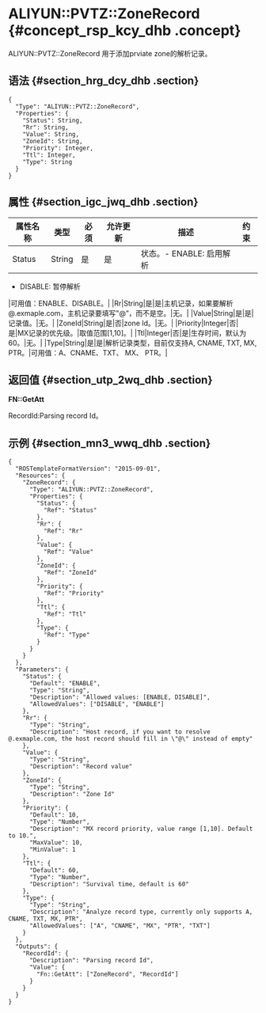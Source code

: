 # ALIYUN::PVTZ::ZoneRecord {#concept_rsp_kcy_dhb .concept}

ALIYUN::PVTZ::ZoneRecord 用于添加prviate zone的解析记录。

## 语法 {#section_hrg_dcy_dhb .section}

```
{
  "Type": "ALIYUN::PVTZ::ZoneRecord",
  "Properties": {
    "Status": String,
    "Rr": String,
    "Value": String,
    "ZoneId": String,
    "Priority": Integer,
    "Ttl": Integer,
    "Type": String
  }
}
```

## 属性 {#section_igc_jwq_dhb .section}

|属性名称|类型|必须|允许更新|描述|约束|
|----|--|--|----|--|--|
|Status|String|是|是|状态。-   ENABLE: 启用解析
-   DISABLE: 暂停解析

|可用值：ENABLE、DISABLE。|
|Rr|String|是|是|主机记录，如果要解析@.exmaple.com，主机记录要填写"@”，而不是空。|无。|
|Value|String|是|是|记录值。|无。|
|ZoneId|String|是|否|zone Id。|无。|
|Priority|Integer|否|是|MX记录的优先级。|取值范围\[1,10\]。|
|Ttl|Integer|否|是|生存时间，默认为60。|无。|
|Type|String|是|是|解析记录类型，目前仅支持A, CNAME, TXT, MX, PTR。|可用值：A、CNAME、TXT、 MX、 PTR。|

## 返回值 {#section_utp_2wq_dhb .section}

**FN::GetAtt**

RecordId:Parsing record Id。

## 示例 {#section_mn3_wwq_dhb .section}

```
{
  "ROSTemplateFormatVersion": "2015-09-01",
  "Resources": {
    "ZoneRecord": {
      "Type": "ALIYUN::PVTZ::ZoneRecord",
      "Properties": {
        "Status": {
          "Ref": "Status"
        },
        "Rr": {
          "Ref": "Rr"
        },
        "Value": {
          "Ref": "Value"
        },
        "ZoneId": {
          "Ref": "ZoneId"
        },
        "Priority": {
          "Ref": "Priority"
        },
        "Ttl": {
          "Ref": "Ttl"
        },
        "Type": {
          "Ref": "Type"
        }
      }
    }
  },
  "Parameters": {
    "Status": {
      "Default": "ENABLE",
      "Type": "String",
      "Description": "Allowed values: [ENABLE, DISABLE]",
      "AllowedValues": ["DISABLE", "ENABLE"]
    },
    "Rr": {
      "Type": "String",
      "Description": "Host record, if you want to resolve @.exmaple.com, the host record should fill in \"@\" instead of empty"
    },
    "Value": {
      "Type": "String",
      "Description": "Record value"
    },
    "ZoneId": {
      "Type": "String",
      "Description": "Zone Id"
    },
    "Priority": {
      "Default": 10,
      "Type": "Number",
      "Description": "MX record priority, value range [1,10]. Default to 10.",
      "MaxValue": 10,
      "MinValue": 1
    },
    "Ttl": {
      "Default": 60,
      "Type": "Number",
      "Description": "Survival time, default is 60"
    },
    "Type": {
      "Type": "String",
      "Description": "Analyze record type, currently only supports A, CNAME, TXT, MX, PTR",
      "AllowedValues": ["A", "CNAME", "MX", "PTR", "TXT"]
    }
  },
  "Outputs": {
    "RecordId": {
      "Description": "Parsing record Id",
      "Value": {
        "Fn::GetAtt": ["ZoneRecord", "RecordId"]
      }
    }
  }
}
```

